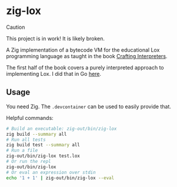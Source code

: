 # zig-lox
> [!CAUTION]
> This project is in work! It is likely broken.

A Zig implementation of a bytecode VM for the educational Lox programming language as taught in the book [Crafting Interpreters](https://craftinginterpreters.com).

The first half of the book covers a purely interpreted approach to implementing Lox. I did that in Go [here](https://github.com/braheezy/gravlax).

## Usage
You need Zig. The `.devcontainer` can be used to easily provide that.

Helpful commands:

```bash
# Build an executable: zig-out/bin/zig-lox
zig build --summary all
# Run all tests
zig build test --summary all
# Run a file
zig-out/bin/zig-lox test.lox
# Or run the repl
zig-out/bin/zig-lox
# Or eval an expression over stdin
echo '1 + 1' | zig-out/bin/zig-lox --eval
```
